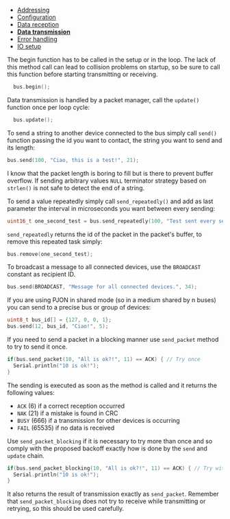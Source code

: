 - [Addressing](https://github.com/gioblu/PJON/tree/6.2/documentation/addressing.md)
- [Configuration](https://github.com/gioblu/PJON/tree/6.2/documentation/configuration.md)
- [Data reception](https://github.com/gioblu/PJON/tree/6.2/documentation/data-reception.md)
- **[Data transmission](https://github.com/gioblu/PJON/tree/6.2/documentation/data-transmission.md)**
- [Error handling](https://github.com/gioblu/PJON/tree/6.2/documentation/error-handling.md)
- [IO setup](https://github.com/gioblu/PJON/tree/6.2/documentation/io-setup.md)

The begin function has to be called in the setup or in the loop. The lack of this method call can lead to collision problems on startup, so be sure to call this function before starting transmitting or receiving.
```cpp  
  bus.begin();
```

Data transmission is handled by a packet manager, call the `update()` function once per loop cycle:
```cpp  
  bus.update();
```

To send a string to another device connected to the bus simply call `send()` function passing the id you want to contact, the string you want to send and its length:
```cpp
bus.send(100, "Ciao, this is a test!", 21);
```

I know that the packet length is boring to fill but is there to prevent buffer overflow. If sending arbitrary values `NULL` terminator strategy based on `strlen()` is not safe to detect the end of a string.

To send a value repeatedly simply call `send_repeatedly()` and add as last parameter the interval in microseconds you want between every sending:
```cpp
uint16_t one_second_test = bus.send_repeatedly(100, "Test sent every second!", 23, 1000000);
```
`send_repeatedly` returns the id of the packet in the packet's buffer, to remove this repeated task simply:
```cpp
bus.remove(one_second_test);
```

To broadcast a message to all connected devices, use the `BROADCAST` constant as recipient ID.
```cpp
bus.send(BROADCAST, "Message for all connected devices.", 34);
```

If you are using PJON in shared mode (so in a medium shared by n buses) you can send to a precise bus or group of devices:
```cpp
uint8_t bus_id[] = {127, 0, 0, 1};
bus.send(12, bus_id, "Ciao!", 5);
```

If you need to send a packet in a blocking manner use `send_packet` method to try to send it once.
```cpp
if(bus.send_packet(10, "All is ok?!", 11) == ACK) { // Try once
  Serial.println("10 is ok!");
}  
```
The sending is executed as soon as the method is called and it returns the following values:
- `ACK` (6) if a correct reception occurred
- `NAK` (21) if a mistake is found in CRC
- `BUSY` (666) if a transmission for other devices is occurring
- `FAIL` (65535) if no data is received

Use `send_packet_blocking` if it is necessary to try more than once and so comply with the proposed backoff exactly how is done by the `send` and `update` chain.
```cpp
if(bus.send_packet_blocking(10, "All is ok?!", 11) == ACK) { // Try with backoff
  Serial.println("10 is ok!");
}    
```
It also returns the result of transmission exactly as `send_packet`. Remember that `send_packet_blocking` does not try to receive while transmitting or retrying, so this should be used carefully.

